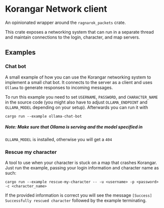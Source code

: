 # Korangar Network client

An opinionated wrapper around the `ragnarok_packets` crate.

This crate exposes a networking system that can run in a separate thread and maintain connections to the login,
character, and map servers.

## Examples

### Chat bot

A small example of how you can use the Korangar networking system to implement a small chat bot.
It connects to the server as a client and uses `Ollama` to generate responses to incoming messages.

To run this example you need to set `USERNAME`, `PASSWORD`, and `CHARACTER_NAME` in the source code (you might also have
to adjust `OLLAMA_ENDPOINT` and `OLLAMA_MODEL` depending on your setup).
Afterwards you can run it with

```fish
cargo run --example ollama-chat-bot
```

##### Note: Make sure that Ollama is serving and the model specified in

`OLLAMA_MODEL` is installed, otherwise you will get a `404`

### Rescue my character

A tool to use when your character is stuck on a map that crashes Korangar. Just run the example, passing your login
information and character name as such:

```fish
cargo run --example rescue-my-character -- -u <username> -p <password> -c <character_name>
```

If the provided information is correct you will see the message `[Success] Successfully rescued character` followed by
the example terminating.
